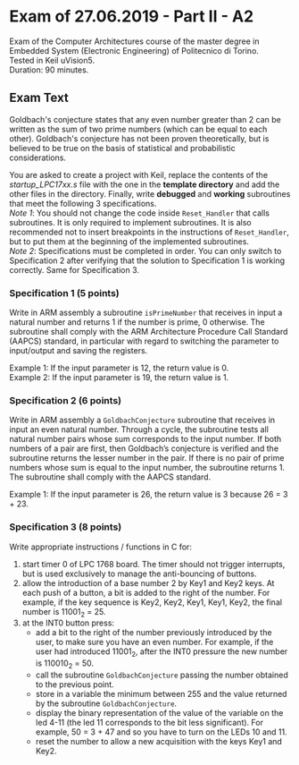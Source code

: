 # Exam of 27.06.2019 - Part II - A2
Exam of the Computer Architectures course of the master degree in Embedded System (Electronic Engineering) of Politecnico di Torino.<br/>
Tested in Keil uVision5.<br/>
Duration: 90 minutes.

## Exam Text
Goldbach's conjecture states that any even number greater than 2 can be written as the sum of two prime numbers (which can be equal to each other).
Goldbach's conjecture has not been proven theoretically, but is believed to be true on the basis of statistical and probabilistic considerations.

You are asked to create a project with Keil, replace the contents of the *startup_LPC17xx.s* file with the one in the **template directory** and add the other files in the directory.
Finally, write **debugged** and **working** subroutines that meet the following 3 specifications.<br/>
*Note 1*: You should not change the code inside `Reset_Handler` that calls subroutines. It is only required to implement subroutines. It is also recommended not to insert breakpoints in the instructions of `Reset_Handler`, but to put them at the beginning of the implemented subroutines.<br/>
*Note 2*: Specifications must be completed in order. You can only switch to Specification 2 after verifying that the solution to Specification 1 is working correctly. Same for Specification 3.


### Specification 1 (5 points)
Write in ARM assembly a subroutine `isPrimeNumber` that receives in input a natural number and returns 1 if the number is prime, 0 otherwise.
The subroutine shall comply with the ARM Architecture Procedure Call Standard (AAPCS) standard, in particular with regard to switching the parameter to input/output and saving the registers.

Example 1: If the input parameter is 12, the return value is 0.<br/>
Example 2: If the input parameter is 19, the return value is 1.

### Specification 2 (6 points)
Write in ARM assembly a `GoldbachConjecture` subroutine that receives in input an even natural number. Through a cycle, the subroutine tests all natural number pairs whose sum corresponds to the input number. If both numbers of a pair are first, then Goldbach’s conjecture is verified and the subroutine returns the lesser number in the pair. If there is no pair of prime numbers whose sum is equal to the input number, the subroutine returns 1.
The subroutine shall comply with the AAPCS standard.

Example 1: If the input parameter is 26, the return value is 3 because 26 = 3 + 23.

### Specification 3 (8 points)
Write appropriate instructions / functions in C for:
1.	start timer 0 of LPC 1768 board. The timer should not trigger interrupts, but is used exclusively to manage the anti-bouncing of buttons.
2.	allow the introduction of a base number 2 by Key1 and Key2 keys. At each push of a button, a bit is added to the right of the number. For example, if the key sequence is Key2, Key2, Key1, Key1, Key2, the final number is 11001<sub>2</sub> = 25.
3.	at the INT0 button press:
    - add a bit to the right of the number previously introduced by the user, to make sure you have an even number. For example, if the user had introduced 11001<sub>2</sub>, after the INT0 pressure the new number is 110010<sub>2</sub> = 50.
    - call the subroutine `GoldbachConjecture` passing the number obtained to the previous point.
    - store in a variable the minimum between 255 and the value returned by the subroutine `GoldbachConjecture`.
    - display the binary representation of the value of the variable on the led 4-11 (the led 11 corresponds to the bit less significant). For example, 50 = 3 + 47 and so you have to turn on the LEDs 10 and 11.
    - reset the number to allow a new acquisition with the keys Key1 and Key2.
    
